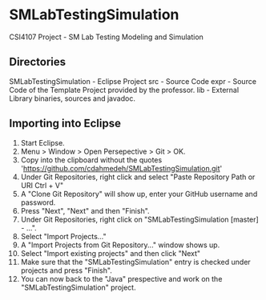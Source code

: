 SMLabTestingSimulation
======================

CSI4107 Project - SM Lab Testing Modeling and Simulation

Directories
-----------

SMLabTestingSimulation - Eclipse Project
  src - Source Code 
  expr - Source Code of the Template Project provided by the professor.
  lib - External Library binaries, sources and javadoc.
  
Importing into Eclipse
----------------------

1. Start Eclipse.
2. Menu > Window > Open Persepective > Git > OK.
3. Copy into the clipboard without the quotes 'https://github.com/cdahmedeh/SMLabTestingSimulation.git'
4. Under Git Repositories, right click and select "Paste Repository Path or URI     Ctrl + V"
5. A "Clone Git Repository" will show up, enter your GitHub username and password.
6. Press "Next", "Next" and then "Finish".
7. Under Git Repositories, right click on "SMLabTestingSimulation [master] - ...".
8. Select "Import Projects..."
9. A "Import Projects from Git Repository..." window shows up.
10. Select "Import existing projects" and then click "Next"
11. Make sure that the "SMLabTestingSimulation" entry is checked under projects and press "Finish".
12. You can now back to the "Java" prespective and work on the "SMLabTestingSimulation" project.
